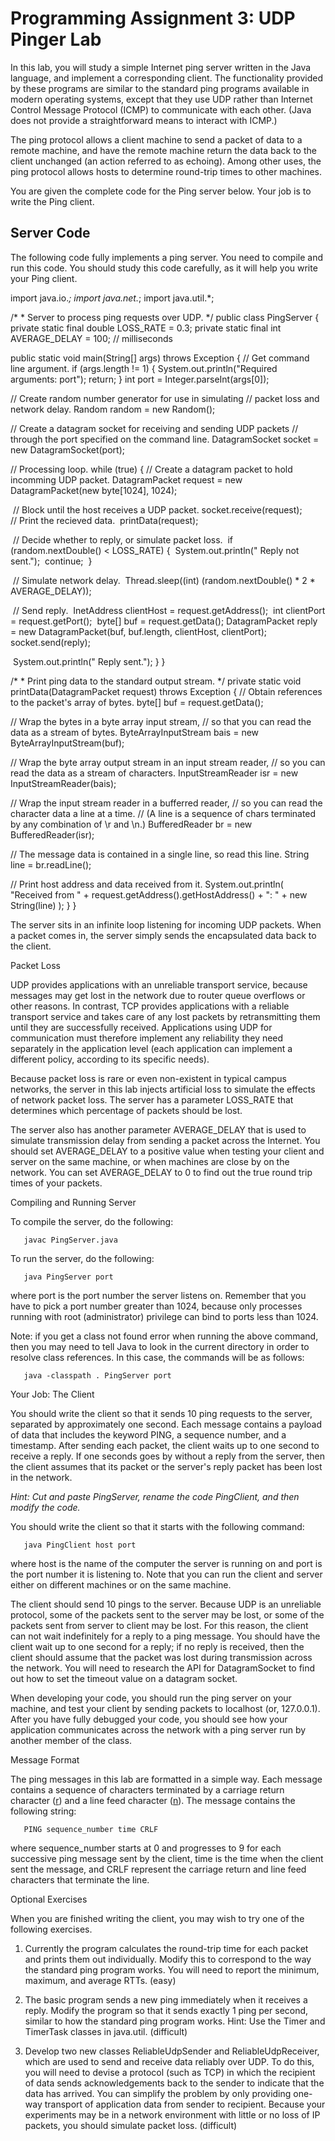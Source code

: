 # Programming Assignment 3: UDP Pinger Lab

In this lab, you will study a simple Internet ping server written in the Java language, and implement a corresponding client. The functionality provided by these programs are similar to the standard ping programs available in modern operating systems, except that they use UDP rather than Internet Control Message Protocol (ICMP) to communicate with each other. (Java does not provide a straightforward means to interact with ICMP.)

The ping protocol allows a client machine to send a packet of data to a remote machine, and have the remote machine return the data back to the client unchanged (an action referred to as echoing). Among other uses, the ping protocol allows hosts to determine round-trip times to other machines.

You are given the complete code for the Ping server below. Your job is to write the Ping client.

## Server Code

The following code fully implements a ping server. You need to compile and run this code. You should study this code carefully, as it will help you write your Ping client.

import java.io.*;
import java.net.*;
import java.util.*;

/*
 \* Server to process ping requests over UDP.
 */
public class PingServer
{
  private static final double LOSS_RATE = 0.3;
  private static final int AVERAGE_DELAY = 100; // milliseconds

  public static void main(String[] args) throws Exception
  {
   // Get command line argument.
   if (args.length != 1) {
     System.out.println("Required arguments: port");
     return;
   }
   int port = Integer.parseInt(args[0]);

   // Create random number generator for use in simulating
   // packet loss and network delay.
   Random random = new Random();

   // Create a datagram socket for receiving and sending UDP packets
   // through the port specified on the command line.
   DatagramSocket socket = new DatagramSocket(port);

   // Processing loop.
   while (true) {
     // Create a datagram packet to hold incomming UDP packet.
     DatagramPacket request = new DatagramPacket(new byte[1024], 1024);

​     // Block until the host receives a UDP packet.
​     socket.receive(request);
​    
​     // Print the recieved data.
​     printData(request);

​     // Decide whether to reply, or simulate packet loss.
​     if (random.nextDouble() < LOSS_RATE) {
​      System.out.println("  Reply not sent.");
​      continue;
​     }

​     // Simulate network delay.
​     Thread.sleep((int) (random.nextDouble() * 2 * AVERAGE_DELAY));

​     // Send reply.
​     InetAddress clientHost = request.getAddress();
​     int clientPort = request.getPort();
​     byte[] buf = request.getData();
​     DatagramPacket reply = new DatagramPacket(buf, buf.length, clientHost, clientPort);
​     socket.send(reply);

​     System.out.println("  Reply sent.");
   }
  }

  /*
  \* Print ping data to the standard output stream.
  */
  private static void printData(DatagramPacket request) throws Exception
  {
   // Obtain references to the packet's array of bytes.
   byte[] buf = request.getData();

   // Wrap the bytes in a byte array input stream,
   // so that you can read the data as a stream of bytes.
   ByteArrayInputStream bais = new ByteArrayInputStream(buf);

   // Wrap the byte array output stream in an input stream reader,
   // so you can read the data as a stream of characters.
   InputStreamReader isr = new InputStreamReader(bais);

   // Wrap the input stream reader in a bufferred reader,
   // so you can read the character data a line at a time.
   // (A line is a sequence of chars terminated by any combination of \r and \n.)
   BufferedReader br = new BufferedReader(isr);

   // The message data is contained in a single line, so read this line.
   String line = br.readLine();

   // Print host address and data received from it.
   System.out.println(
     "Received from " +
     request.getAddress().getHostAddress() +
     ": " +
     new String(line) );
  }
}

The server sits in an infinite loop listening for incoming UDP packets. When a packet comes in, the server simply sends the encapsulated data back to the client.

Packet Loss

UDP provides applications with an unreliable transport service, because messages may get lost in the network due to router queue overflows or other reasons. In contrast, TCP provides applications with a reliable transport service and takes care of any lost packets by retransmitting them until they are successfully received. Applications using UDP for communication must therefore implement any reliability they need separately in the application level (each application can implement a different policy, according to its specific needs).

Because packet loss is rare or even non-existent in typical campus networks, the server in this lab injects artificial loss to simulate the effects of network packet loss. The server has a parameter LOSS_RATE that determines which percentage of packets should be lost.

The server also has another parameter AVERAGE_DELAY that is used to simulate transmission delay from sending a packet across the Internet. You should set AVERAGE_DELAY to a positive value when testing your client and server on the same machine, or when machines are close by on the network. You can set AVERAGE_DELAY to 0 to find out the true round trip times of your packets.

 

Compiling and Running Server

To compile the server, do the following:

```
   javac PingServer.java
```

To run the server, do the following:

```
   java PingServer port
```

where port is the port number the server listens on. Remember that you have to pick a port number greater than 1024, because only processes running with root (administrator) privilege can bind to ports less than 1024.

Note: if you get a class not found error when running the above command, then you may need to tell Java to look in the current directory in order to resolve class references. In this case, the commands will be as follows:

```
   java -classpath . PingServer port
```

Your Job: The Client

You should write the client so that it sends 10 ping requests to the server, separated by approximately one second. Each message contains a payload of data that includes the keyword PING, a sequence number, and a timestamp. After sending each packet, the client waits up to one second to receive a reply. If one seconds goes by without a reply from the server, then the client assumes that its packet or the server's reply packet has been lost in the network.

*Hint: Cut and paste PingServer, rename the code PingClient, and then modify the code.*

You should write the client so that it starts with the following command:

```
   java PingClient host port
```

where host is the name of the computer the server is running on and port is the port number it is listening to. Note that you can run the client and server either on different machines or on the same machine.

The client should send 10 pings to the server. Because UDP is an unreliable protocol, some of the packets sent to the server may be lost, or some of the packets sent from server to client may be lost. For this reason, the client can not wait indefinitely for a reply to a ping message. You should have the client wait up to one second for a reply; if no reply is received, then the client should assume that the packet was lost during transmission across the network. You will need to research the API for DatagramSocket to find out how to set the timeout value on a datagram socket.

When developing your code, you should run the ping server on your machine, and test your client by sending packets to localhost (or, 127.0.0.1). After you have fully debugged your code, you should see how your application communicates across the network with a ping server run by another member of the class.

Message Format

The ping messages in this lab are formatted in a simple way. Each message contains a sequence of characters terminated by a carriage return character ([r](http://drturner.net/wikisite/view?title=r)) and a line feed character ([n](http://drturner.net/wikisite/view?title=n)). The message contains the following string:

```
   PING sequence_number time CRLF
```

where sequence_number starts at 0 and progresses to 9 for each successive ping message sent by the client, time is the time when the client sent the message, and CRLF represent the carriage return and line feed characters that terminate the line.

Optional Exercises

When you are finished writing the client, you may wish to try one of the following exercises.

1) Currently the program calculates the round-trip time for each packet and prints them out individually. Modify this to correspond to the way the standard ping program works. You will need to report the minimum, maximum, and average RTTs. (easy)



2) The basic program sends a new ping immediately when it receives a reply. Modify the program so that it sends exactly 1 ping per second, similar to how the standard ping program works. Hint: Use the Timer and TimerTask classes in java.util. (difficult)



3) Develop two new classes ReliableUdpSender and ReliableUdpReceiver, which are used to send and receive data reliably over UDP. To do this, you will need to devise a protocol (such as TCP) in which the recipient of data sends acknowledgements back to the sender to indicate that the data has arrived. You can simplify the problem by only providing one-way transport of application data from sender to recipient. Because your experiments may be in a network environment with little or no loss of IP packets, you should simulate packet loss. (difficult)
